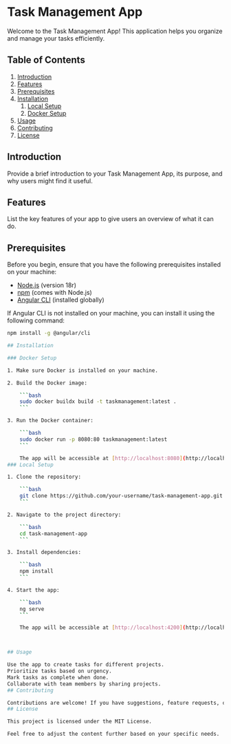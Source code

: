 # Task Management App

Welcome to the Task Management App! This application helps you organize and manage your tasks efficiently.

## Table of Contents

1. [Introduction](#introduction)
2. [Features](#features)
3. [Prerequisites](#prerequisites)
4. [Installation](#installation)
    1. [Local Setup](#local-setup)
    2. [Docker Setup](#docker-setup)
5. [Usage](#usage)
6. [Contributing](#contributing)
7. [License](#license)

## Introduction

Provide a brief introduction to your Task Management App, its purpose, and why users might find it useful.

## Features

List the key features of your app to give users an overview of what it can do.

## Prerequisites

Before you begin, ensure that you have the following prerequisites installed on your machine:

- [Node.js](https://nodejs.org/) (version 18r)
- [npm](https://www.npmjs.com/) (comes with Node.js)
- [Angular CLI](https://angular.io/cli) (installed globally)

If Angular CLI is not installed on your machine, you can install it using the following command:

```bash
npm install -g @angular/cli

## Installation

### Docker Setup

1. Make sure Docker is installed on your machine.

2. Build the Docker image:

    ```bash
    sudo docker buildx build -t taskmanagement:latest .
    ```

3. Run the Docker container:

    ```bash
    sudo docker run -p 8080:80 taskmanagement:latest
    ```

    The app will be accessible at [http://localhost:8080](http://localhost:8080) when running inside the Docker container.
### Local Setup

1. Clone the repository:

    ```bash
    git clone https://github.com/your-username/task-management-app.git
    ```

2. Navigate to the project directory:

    ```bash
    cd task-management-app
    ```

3. Install dependencies:

    ```bash
    npm install
    ```

4. Start the app:

    ```bash
    ng serve
    ```

    The app will be accessible at [http://localhost:4200](http://localhost:4200).



## Usage

Use the app to create tasks for different projects.
Prioritize tasks based on urgency.
Mark tasks as complete when done.
Collaborate with team members by sharing projects.
## Contributing

Contributions are welcome! If you have suggestions, feature requests, or find issues, please create an issue or submit a pull request.
## License

This project is licensed under the MIT License.

Feel free to adjust the content further based on your specific needs.

